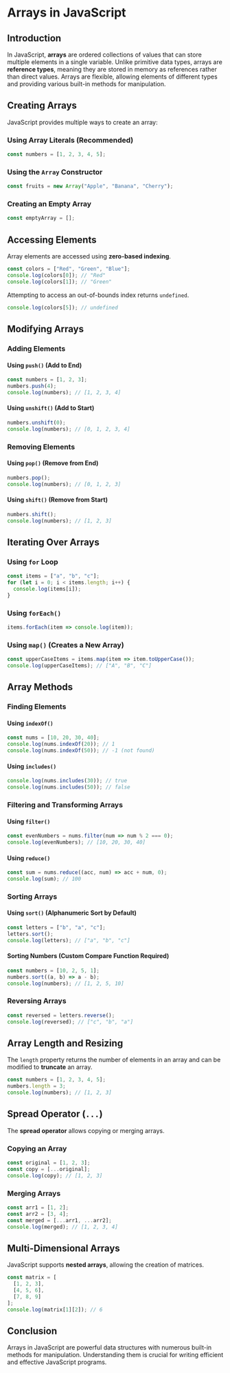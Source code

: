 # Arrays in JavaScript

## Introduction

In JavaScript, **arrays** are ordered collections of values that can store multiple elements in a single variable. Unlike primitive data types, arrays are **reference types**, meaning they are stored in memory as references rather than direct values. Arrays are flexible, allowing elements of different types and providing various built-in methods for manipulation.

## Creating Arrays

JavaScript provides multiple ways to create an array:

### Using Array Literals (Recommended)
```javascript
const numbers = [1, 2, 3, 4, 5];
```

### Using the `Array` Constructor
```javascript
const fruits = new Array("Apple", "Banana", "Cherry");
```

### Creating an Empty Array
```javascript
const emptyArray = [];
```

## Accessing Elements

Array elements are accessed using **zero-based indexing**.

```javascript
const colors = ["Red", "Green", "Blue"];
console.log(colors[0]); // "Red"
console.log(colors[1]); // "Green"
```

Attempting to access an out-of-bounds index returns `undefined`.

```javascript
console.log(colors[5]); // undefined
```

## Modifying Arrays

### Adding Elements

#### Using `push()` (Add to End)
```javascript
const numbers = [1, 2, 3];
numbers.push(4);
console.log(numbers); // [1, 2, 3, 4]
```

#### Using `unshift()` (Add to Start)
```javascript
numbers.unshift(0);
console.log(numbers); // [0, 1, 2, 3, 4]
```

### Removing Elements

#### Using `pop()` (Remove from End)
```javascript
numbers.pop();
console.log(numbers); // [0, 1, 2, 3]
```

#### Using `shift()` (Remove from Start)
```javascript
numbers.shift();
console.log(numbers); // [1, 2, 3]
```

## Iterating Over Arrays

### Using `for` Loop
```javascript
const items = ["a", "b", "c"];
for (let i = 0; i < items.length; i++) {
  console.log(items[i]);
}
```

### Using `forEach()`
```javascript
items.forEach(item => console.log(item));
```

### Using `map()` (Creates a New Array)
```javascript
const upperCaseItems = items.map(item => item.toUpperCase());
console.log(upperCaseItems); // ["A", "B", "C"]
```

## Array Methods

### Finding Elements

#### Using `indexOf()`
```javascript
const nums = [10, 20, 30, 40];
console.log(nums.indexOf(20)); // 1
console.log(nums.indexOf(50)); // -1 (not found)
```

#### Using `includes()`
```javascript
console.log(nums.includes(30)); // true
console.log(nums.includes(50)); // false
```

### Filtering and Transforming Arrays

#### Using `filter()`
```javascript
const evenNumbers = nums.filter(num => num % 2 === 0);
console.log(evenNumbers); // [10, 20, 30, 40]
```

#### Using `reduce()`
```javascript
const sum = nums.reduce((acc, num) => acc + num, 0);
console.log(sum); // 100
```

### Sorting Arrays

#### Using `sort()` (Alphanumeric Sort by Default)
```javascript
const letters = ["b", "a", "c"];
letters.sort();
console.log(letters); // ["a", "b", "c"]
```

#### Sorting Numbers (Custom Compare Function Required)
```javascript
const numbers = [10, 2, 5, 1];
numbers.sort((a, b) => a - b);
console.log(numbers); // [1, 2, 5, 10]
```

### Reversing Arrays
```javascript
const reversed = letters.reverse();
console.log(reversed); // ["c", "b", "a"]
```

## Array Length and Resizing

The `length` property returns the number of elements in an array and can be modified to **truncate** an array.

```javascript
const numbers = [1, 2, 3, 4, 5];
numbers.length = 3;
console.log(numbers); // [1, 2, 3]
```

## Spread Operator (`...`)

The **spread operator** allows copying or merging arrays.

### Copying an Array
```javascript
const original = [1, 2, 3];
const copy = [...original];
console.log(copy); // [1, 2, 3]
```

### Merging Arrays
```javascript
const arr1 = [1, 2];
const arr2 = [3, 4];
const merged = [...arr1, ...arr2];
console.log(merged); // [1, 2, 3, 4]
```

## Multi-Dimensional Arrays

JavaScript supports **nested arrays**, allowing the creation of matrices.

```javascript
const matrix = [
  [1, 2, 3],
  [4, 5, 6],
  [7, 8, 9]
];
console.log(matrix[1][2]); // 6
```

## Conclusion

Arrays in JavaScript are powerful data structures with numerous built-in methods for manipulation. Understanding them is crucial for writing efficient and effective JavaScript programs.

